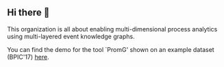 ## Hi there 👋

This organization is all about enabling multi-dimensional process analytics using multi-layered event knowledge graphs.

You can find the demo for the tool `PromG' shown on an example dataset (BPIC'17) [here](https://www.youtube.com/watch?v=EKXFqHtW3Xw&t=6s). 

<!--

**Here are some ideas to get you started:**

🙋‍♀️ A short introduction - what is your organization all about?
🌈 Contribution guidelines - how can the community get involved?
👩‍💻 Useful resources - where can the community find your docs? Is there anything else the community should know?
🍿 Fun facts - what does your team eat for breakfast?
🧙 Remember, you can do mighty things with the power of [Markdown](https://docs.github.com/github/writing-on-github/getting-started-with-writing-and-formatting-on-github/basic-writing-and-formatting-syntax)
-->
